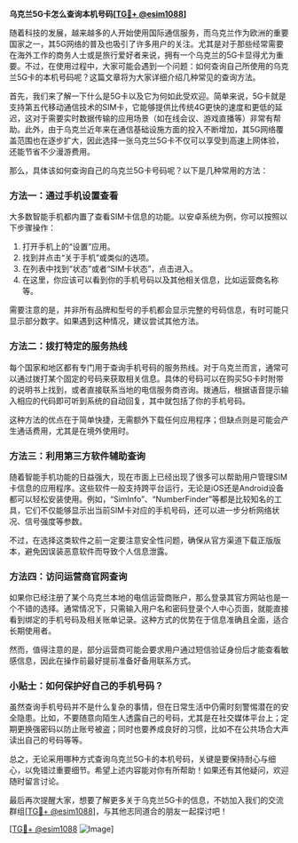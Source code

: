 **乌克兰5G卡怎么查询本机号码[[TG💪+ @esim1088](https://t.me/s/esim1088)]**

随着科技的发展，越来越多的人开始使用国际通信服务，而乌克兰作为欧洲的重要国家之一，其5G网络的普及也吸引了许多用户的关注。尤其是对于那些经常需要在海外工作的商务人士或是旅行爱好者来说，拥有一个乌克兰的5G卡显得尤为重要。不过，在使用过程中，大家可能会遇到一个问题：如何查询自己所使用的乌克兰5G卡的本机号码呢？这篇文章将为大家详细介绍几种常见的查询方法。

首先，我们来了解一下什么是5G卡以及它为何如此受欢迎。简单来说，5G卡就是支持第五代移动通信技术的SIM卡，它能够提供比传统4G更快的速度和更低的延迟，这对于需要实时数据传输的应用场景（如在线会议、游戏直播等）非常有帮助。此外，由于乌克兰近年来在通信基础设施方面的投入不断增加，其5G网络覆盖范围也在逐步扩大，因此选择一张乌克兰5G卡不仅可以享受到高速上网体验，还能节省不少漫游费用。

那么，具体该如何查询自己的乌克兰5G卡号码呢？以下是几种常用的方法：

### 方法一：通过手机设置查看

大多数智能手机都内置了查看SIM卡信息的功能。以安卓系统为例，你可以按照以下步骤操作：
1. 打开手机上的“设置”应用。
2. 找到并点击“关于手机”或类似的选项。
3. 在列表中找到“状态”或者“SIM卡状态”，点击进入。
4. 在这里，你应该可以看到你的手机号码以及其他相关信息，比如运营商名称等。

需要注意的是，并非所有品牌和型号的手机都会显示完整的号码信息，有时可能只显示部分数字。如果遇到这种情况，建议尝试其他方法。

### 方法二：拨打特定的服务热线

每个国家和地区都有专门用于查询手机号码的服务热线。对于乌克兰而言，通常可以通过拨打某个固定的号码来获取相关信息。具体的号码可以在购买5G卡时附带的说明书上找到，或者直接联系当地的电信服务商咨询。拨通后，根据语音提示输入相应的代码即可听到系统的自动回复，其中就包括了你的手机号码。

这种方法的优点在于简单快捷，无需额外下载任何应用程序；但缺点则是可能会产生通话费用，尤其是在境外使用时。

### 方法三：利用第三方软件辅助查询

随着智能手机功能的日益强大，现在市面上已经出现了很多可以帮助用户管理SIM卡信息的应用程序。这些软件一般支持跨平台运行，无论是iOS还是Android设备都可以轻松安装使用。例如，“SimInfo”、“NumberFinder”等都是比较知名的工具，它们不仅能够显示出当前SIM卡对应的手机号码，还可以进一步分析网络状况、信号强度等参数。

不过，在选择这类软件之前一定要注意安全性问题，确保从官方渠道下载正版版本，避免因误装恶意软件而导致个人信息泄露。

### 方法四：访问运营商官网查询

如果你已经注册了某个乌克兰本地的电信运营商账户，那么登录其官方网站也是一个不错的选择。通常情况下，只需输入用户名和密码登录个人中心页面，就能直接看到绑定的手机号码及相关账单记录。这种方式的优势在于信息准确且全面，适合长期使用者。

然而，值得注意的是，部分运营商可能会要求用户通过短信验证身份后才能查看敏感信息，因此在操作前最好提前准备好备用联系方式。

### 小贴士：如何保护好自己的手机号码？

虽然查询手机号码并不是什么复杂的事情，但在日常生活中仍需时刻警惕潜在的安全隐患。比如，不要随意向陌生人透露自己的号码，尤其是在社交媒体平台上；定期更换强密码以防止账号被盗；同时也要养成良好的习惯，比如不在公共场合大声读出自己的号码等等。

总之，无论采用哪种方式查询乌克兰5G卡的本机号码，关键是要保持耐心与细心，以免错过重要细节。希望上述内容能对你有所帮助！如果还有其他疑问，欢迎随时留言讨论。

最后再次提醒大家，想要了解更多关于乌克兰5G卡的信息，不妨加入我们的交流群组[[TG💪+ @esim1088](https://t.me/s/esim1088)]，与其他志同道合的朋友一起探讨吧！

[[TG💪+ @esim1088](https://t.me/s/esim1088) ![Image](https://i.postimg.cc/4NQfJmqS/Snipaste-2025-05-13-00-14-12.png)]